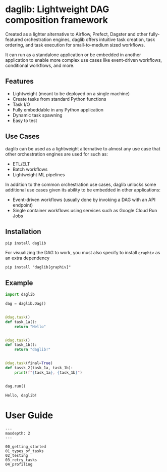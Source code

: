 # daglib: Lightweight DAG composition framework

Created as a lighter alternative to Airflow, Prefect, Dagster and other fully-featured orchestration engines, daglib offers intuitive task creation, task ordering, and task execution for small-to-medium sized workflows.

It can run as a standalone application or be embedded in another application to enable more complex use cases like event-driven workflows, conditional workflows, and more.

## Features

- Lightweight (meant to be deployed on a single machine)
- Create tasks from standard Python functions
- Task I/O
- Fully embeddable in any Python application
- Dynamic task spawning
- Easy to test

## Use Cases

daglib can be used as a lightweight alternative to almost any use case that other orchestration engines are used for such as:

- ETL/ELT
- Batch workflows
- Lightweight ML pipelines

In addition to the common orchestration use cases, daglib unlocks some additional use cases given its ability to be embedded in other applications:

- Event-driven workflows (usually done by invoking a DAG with an API endpoint)
- Single container workflows using services such as Google Cloud Run Jobs

## Installation

```shell
pip install daglib
```

For visualizing the DAG to work, you must also specify to install `graphiv` as an extra dependency

```shell
pip install "daglib[graphiv]"
```

## Example


```python
import daglib

dag = daglib.Dag()


@dag.task()
def task_1a():
    return "Hello"


@dag.task()
def task_1b():
    return "daglib!"


@dag.task(final=True)
def tassk_2(task_1a, task_1b):
    print(f"{task_1a}, {task_1b}")


dag.run()
```

    Hello, daglib!


# User Guide
```{toctree}
---
maxdepth: 2
---

00_getting_started
01_types_of_tasks
02_testing
03_retry_tasks
04_profiling
```
